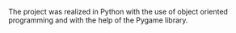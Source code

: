 The project was realized in Python with the use of object oriented programming and with the help of the Pygame library. 
